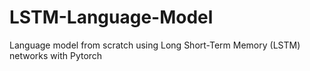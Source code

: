 # LSTM-Language-Model
 Language model from scratch using Long Short-Term Memory (LSTM) networks with Pytorch

